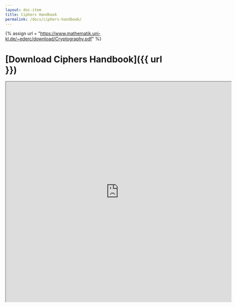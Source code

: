 ```yaml
---
layout: doc-item
title: Ciphers Handbook
permalink: /docs/ciphers-handbook/
---
```


{% assign url = "https://www.mathematik.uni-kl.de/~ederc/download/Cryptography.pdf" %}

# [Download Ciphers Handbook]({{ url }})
<iframe src="https://docs.google.com/gview?embedded=true&url={{ url }}" style="width:718px; height:700px;"></iframe>
